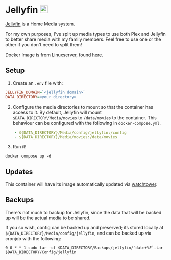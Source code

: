 # Jellyfin <img src="https://github.com/jellyfin/jellyfin-ux/blob/master/branding/SVG/icon-solid-black.svg?raw=true" width="24">
[Jellyfin](https://jellyfin.org/) is a Home Media system.

For my own purposes, I've split up media types to use both Plex and Jellyfin to better share media with my family members. Feel free to use one or the other if you don't need to split them!

Docker Image is from Linuxserver, found [here](https://hub.docker.com/r/linuxserver/jellyfin).

## Setup
1. Create an `.env` file with:
```ini
JELLYFIN_DOMAIN=`<jellyfin domain>`
DATA_DIRECTORY=<your_directory>
```

2. Configure the media directories to mount so that the container has access to it. By default, Jellyfin will mount `$DATA_DIRECTORY/Media/movies` to `/data/movies` to the container. This behaviour can be configured with the following in `docker-compose.yml`.

```yaml
    - ${DATA_DIRECTORY}/Media/config/jellyfin:/config
    - ${DATA_DIRECTORY}/Media/movies:/data/movies
```

3. Run it!
```
docker compose up -d
```

## Updates
This container will have its image automatically updated via [watchtower](https://ryanliu6/focus/watchtower).

## Backups
There's not much to backup for Jellyfin, since the data that will be backed up will be the actual media to be shared.

If you so wish, config can be backed up and preserved; its stored locally at `${DATA_DIRECTORY}/Media/config/jellyfin`, and can be backed up via cronjob with the following:

```
0 0 * * 1 sudo tar -cf $DATA_DIRECTORY/Backups/jellyfin/`date+%F`.tar $DATA_DIRECTORY/Config/jellyfin
```
